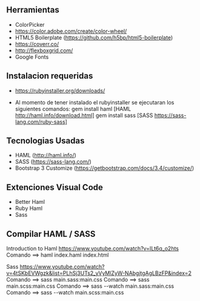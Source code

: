 ## Herramientas 
- ColorPicker
- https://color.adobe.com/create/color-wheel/
- HTML5 Boilerplate (https://github.com/h5bp/html5-boilerplate)
- https://coverr.co/
- http://flexboxgrid.com/
- Google Fonts


## Instalacion requeridas
- https://rubyinstaller.org/downloads/

- Al momento de tener instalado el rubyinstaller se ejecutaran los siguientes comandos:
gem install haml [HAML http://haml.info/download.html]
gem install sass [SASS https://sass-lang.com/ruby-sass]

## Tecnologias Usadas
- HAML (http://haml.info/)
- SASS (https://sass-lang.com/)
- Bootstrap 3 Customize (https://getbootstrap.com/docs/3.4/customize/)

## Extenciones Visual Code
- Better Haml
- Ruby Haml
- Sass

## Compilar HAML / SASS
Introduction to Haml
https://www.youtube.com/watch?v=ILt6q_o2hts
Comando ==> haml index.haml index.html

Sass
https://www.youtube.com/watch?v=4tSKbEVWgzk&list=PLhSj3UTs2_yVyMlZyW-NAbgjtgAgLBzFP&index=2
Comando ==> sass main.sass:main.css 
Comando ==> sass main.scss:main.css 
Comando ==> sass --watch main.sass:main.css
Comando ==> sass --watch main.scss:main.css